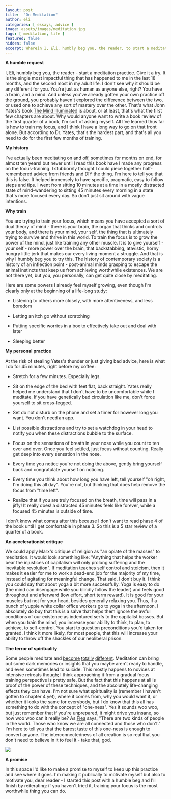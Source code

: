 ```yaml
---
layout: post
title:  "On Meditation"
author: eli
categories: [ essays, advice ]
image: assets/images/meditation.jpg
tags: [ meditation, life ]
featured: false
hidden: false
excerpt: Wherein I, Eli, humbly beg you, the reader, to start a meditation practice.
---
```


**A humble request**

I, Eli, humbly beg you, the reader - start a meditation practice. Give it a try. It is the single most impactful thing that has happened to me in the last 18 months, and the second most in my adult life. I don't see why it should be any different for you. You're just as human as anyone else, right? You have a brain, and a mind. And unless you've already gotten your own practice off the ground, you probably haven't explored the difference between the two, or used one to achieve any sort of mastery over the other.
That's what John Yates's book [The Mind Illuminated](https://www.amazon.com/Mind-Illuminated-Meditation-Integrating-Mindfulness/dp/1501156985) is about, or at least, that's what the first few chapters are about. Why would anyone want to write a book review of the first quarter of a book, I'm sort of asking myself. All I've learned thus far is how to train my focus, and I think I have a long way to go on that front alone. But according to Dr. Yates, that's the hardest part, and that's all you need to do for the first few months of training.

**My history**

I've actually been meditating on and off, sometimes for months on end, for almost ten years! but never until I read this book have I made any progress on the focus-training. I stubbornly thought I could piece together half-remembered advice from friends and DIY the thing. I'm here to tell you that this is false. It helped immensely to have specific, pragmatic, easy to follow steps and tips. I went from sitting 10 minutes at a time in a mostly distracted state of mind-wandering to sitting 45 minutes every morning in a state that's more focused every day. So don't just sit around with vague intentions.

**Why train**

You are trying to train your focus, which means you have accepted a sort of dual theory of mind - there is your brain, the organ that thinks and controls your body, and there is your mind, your self, the thing that is ultimately trying to survive and thrive in this world. To train the focus is to grow the power of the mind, just like training any other muscle. It is to give yourself - your self - more power over the brain, that backstabbing, atavistic, horny hungry little jerk that makes our every living moment a struggle. And that is why I humbly beg you to try this. The history of contemporary society is a history of an inflection point - post-animal minds grasping to escape the animal instincts that keep us from achieving worthwhile existences. We are not there yet, but you, you personally, can get quite close by meditating.

Here are some powers I already feel myself growing, even though I'm clearly only at the beginning of a life-long study:
* Listening to others more closely, with more attentiveness, and less boredom

* Letting an itch go without scratching

* Putting specific worries in a box to effectively take out and deal with later

* Sleeping better 


**My personal practice**

At the risk of stealing Yates's thunder or just giving bad advice, here is what I do for 45 minutes, right before my coffee:
* Stretch for a few minutes. Especially legs.

* Sit on the edge of the bed with feet flat, back straight. Yates really helped me understand that I don't have to be uncomfortable while I meditate. If you have genetically bad circulation like me, don't force yourself to sit cross-legged.

* Set do not disturb on the phone and set a timer for however long you want. You don't need an app.

* List possible distractions and try to set a watchdog in your head to notify you when these distractions bubble to the surface.

* Focus on the sensations of breath in your nose while you count to ten over and over. Once you feel settled, just focus without counting. Really get deep into every sensation in the nose. 

* Every time you notice you're not doing the above, gently bring yourself back and congratulate yourself on noticing.

* Every time you think about how long you have left, tell yourself "oh right, I'm doing this all day". You're not, but thinking that does help remove the focus from "time left".

* Realize that if you are truly focused on the breath, time will pass in a jiffy! It really does! a distracted 45 minutes feels like forever, while a focused 45 minutes is outside of time.

I don't know what comes after this because I don't want to read phase 4 of the book until I get comfortable in phase 3. So this is a 5 star review of a quarter of a book.

**An accelerationist critique**

We could apply Marx's critique of religion as "an opiate of the masses" to meditation. It would look something like: "Anything that helps the worker bear the injustices of capitalism will only prolong suffering and the inevitable revolution". If meditation teaches self control and stoicism, then it makes it easier for me to work a dead-end job for the majority of my time, instead of agitating for meaningful change.
That said, I don't buy it. I think you could say that about yoga a bit more successfully. Yoga is easy to do (the mind can disengage while you blindly follow the leader) and feels good throughout and afterward (low effort, short term reward). It is good for your muscles but not for your head, besides generally relaxing you. Thus, if a bunch of yuppie white collar office workers go to yoga in the afternoon, I absolutely do buy that this is a salve that helps them ignore the awful conditions of our existence as indentured serfs to the capitalist bosses.
But when you train the mind, you increase your ability to think, to plan, to achieve, to self-control. You start to question preconditions you'd taken for granted. I think it more likely, for most people, that this will increase your ability to throw off the shackles of our neoliberal prison.

**The terror of spirituality**

Some people meditate and [become](https://www.pennlive.com/news/2017/06/york_county_suicide_megan_vogt.html) [totally](https://www.brown.edu/news/2017-05-24/experiences) [different](https://meditatinginsafety.org.uk/). Meditation can bring out some dark memories or insights that you maybe aren't ready to handle, and even sometimes lead to suicide. This mostly happens to novices at intensive retreats though; I think approaching it from a gradual focus training perspective is pretty safe. But the fact that this happens at all is proof of the power of these techniques, and the absolutely life-changing effects they can have. I'm not sure what spirituality is (remember I haven't gotten to chapter 4 yet), where it comes from, why you would want it, or whether it looks the same for everybody, but I do know that this all has something to do with the concept of "one-ness". Yes it sounds woo woo, but just remember that if you're unprepared, it might drive you insane, so how woo woo can it really be?
As [Flea](https://twitter.com/flea333/status/1158183951812268032) says, "There are two kinds of people in the world. Those who know we are all connected and those who don't." I'm here to tell you that the barest taste of this one-ness is enough to convert anyone. The interconnectedness of all creation is so real that you don't need to believe in it to feel it - take that, god.

![]({{site.baseurl}}/assets/images/meditation2.jpg)

**A promise**

In this space I'd like to make a promise to myself to keep up this practice and see where it goes. I'm making it publically to motivate myself but also to motivate you, dear reader - I started this post with a humble beg and I'll finish by reiterating: if you haven't tried it, training your focus is the most worthwhile thing you can do. 